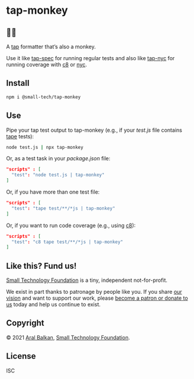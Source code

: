 # tap-monkey

## 🍌️🐒️

A [tap](https://testanything.org/) formatter that’s also a monkey.

Use it like [tap-spec](https://github.com/scottcorgan/tap-spec) for running regular tests and also like [tap-nyc](https://github.com/MegaArman/tap-nyc) for running coverage with [c8](https://github.com/bcoe/c8) or [nyc](https://github.com/istanbuljs/nyc).

## Install

```sh
npm i @small-tech/tap-monkey
```

## Use

Pipe your tap test output to tap-monkey (e.g., if your _test.js_ file contains [tape](https://github.com/substack/tape) tests):

```sh
node test.js | npx tap-monkey
```

Or, as a test task in your _package.json_ file:

```json
"scripts" : [
  "test": "node test.js | tap-monkey"
]
```

Or, if you have more than one test file:

```json
"scripts" : [
  "test": "tape test/**/*js | tap-monkey"
]
```

Or, if you want to run code coverage (e.g., using [c8]()):

```json
"scripts" : [
  "test": "c8 tape test/**/*js | tap-monkey"
]
```

## Like this? Fund us!

[Small Technology Foundation](https://small-tech.org) is a tiny, independent not-for-profit.

We exist in part thanks to patronage by people like you. If you share [our vision](https://small-tech.org/about/#small-technology) and want to support our work, please [become a patron or donate to us](https://small-tech.org/fund-us) today and help us continue to exist.

## Copyright

&copy; 2021 [Aral Balkan](https://ar.al), [Small Technology Foundation](https://small-tech.org).

## License

ISC
